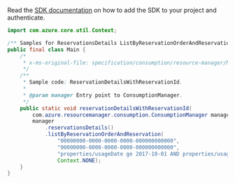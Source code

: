 Read the [SDK documentation](https://github.com/Azure/azure-sdk-for-java/blob/azure-resourcemanager-consumption_1.0.0-beta.3/sdk/consumption/azure-resourcemanager-consumption/README.md) on how to add the SDK to your project and authenticate.

```java
import com.azure.core.util.Context;

/** Samples for ReservationsDetails ListByReservationOrderAndReservation. */
public final class Main {
    /*
     * x-ms-original-file: specification/consumption/resource-manager/Microsoft.Consumption/stable/2021-10-01/examples/ReservationDetailsWithReservationId.json
     */
    /**
     * Sample code: ReservationDetailsWithReservationId.
     *
     * @param manager Entry point to ConsumptionManager.
     */
    public static void reservationDetailsWithReservationId(
        com.azure.resourcemanager.consumption.ConsumptionManager manager) {
        manager
            .reservationsDetails()
            .listByReservationOrderAndReservation(
                "00000000-0000-0000-0000-000000000000",
                "00000000-0000-0000-0000-000000000000",
                "properties/usageDate ge 2017-10-01 AND properties/usageDate le 2017-12-05",
                Context.NONE);
    }
}
```
